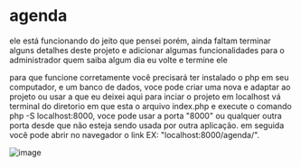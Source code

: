 # agenda
ele está funcionando do jeito que pensei porém, ainda faltam terminar alguns detalhes deste projeto e adicionar algumas funcionalidades para o administrador quem saiba algum dia eu volte e termine ele

para que funcione corretamente você precisará ter instalado o php em seu computador, e um banco de dados, voce pode criar uma nova e adaptar ao projeto ou usar a que eu deixei aqui
para inciar o projeto em localhost vá terminal do diretorio em que esta o arquivo index.php e execute o comando php -S localhost:8000, voce pode usar a porta "8000" ou qualquer outra porta desde que não esteja sendo usada por outra aplicação. em seguida você pode abrir no navegador o link EX: "localhost:8000/agenda/". 

![image](https://github.com/AlbertArlei/agenda/assets/69541950/8e39144c-24ad-433e-b18c-b7b0ff31c9f6)

